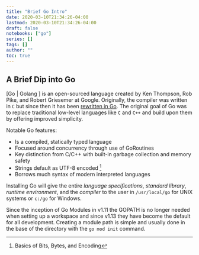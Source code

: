 ```yaml
---
title: "Brief Go Intro"
date: 2020-03-10T21:34:26-04:00
lastmod: 2020-03-10T21:34:26-04:00
draft: false
notebooks: ["go"]
series: []
tags: []
author: ""
toc: true
---
```


## A Brief Dip into Go

[Go | Golang ] is an open-sourced language created by Ken Thompson, Rob Pike, and Robert Griesemer at Google. Originally, the compiler was written in `C` but since then it has been [rewritten in Go](https://github.com/golang/go). The original goal of Go was to replace traditional low-level languages like `C` and `C++` and build upon them by offering improved simplicity.

<!--more-->

Notable Go features:  

- Is a compiled, statically typed language
- Focused around concurrency through use of GoRoutines
- Key distinction from C/C++ with built-in garbage collection and memory safety
- Strings default as UTF-8 encoded [^1]
- Borrows much syntax of modern interpreted languages

Installing Go will give the entire *language specifications*, *standard library*, *runtime environment*, and the *compiler* to the user in `/usr/local/go` for UNIX systems or `c:/go` for Windows. 

Since the inception of Go Modules in v1.11 the GOPATH is no longer needed when setting up a workspace and since v1.13 they have become the default for all development. Creating a module path is simple and usually done in the base of the directory with the `go mod init` command.

[^1]: Basics of Bits, Bytes, and Encoding

